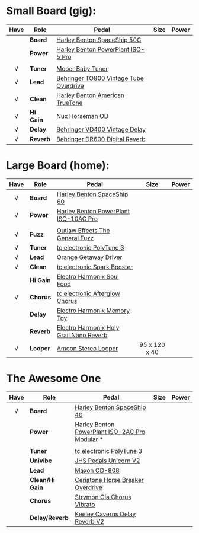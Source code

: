 # Small Board (gig):

| Have | Role | Pedal | Size | Power |
|:-:|---|---|:-:|--:|
|| **Board** | [Harley Benton SpaceShip 50C](https://www.thomann.de/intl/harley_benton_spaceship_50c.htm) |  |  |
|| **Power** | [Harley Benton PowerPlant ISO-5 Pro](https://www.thomann.de/intl/harley_benton_powerplant_iso_5_pro.htm) |  |  |
|||||
| √ | **Tuner** | [Mooer Baby Tuner](https://www.thomann.de/intl/mooer_baby_tuner.htm) |  |  |
| √ | **Lead** | [Behringer TO800 Vintage Tube Overdrive](https://www.thomann.de/intl/behringer_to800_vintage_tube_overdrive.htm) |  |  |
| √ | **Clean** | [Harley Benton American TrueTone](https://www.thomann.de/intl/harley_benton_american_truetone.htm) |  |  |
| √ | **Hi Gain** | [Nux Horseman OD](https://www.thomann.de/intl/nux_horseman_od.htm) |  |  |
| √ | **Delay** | [Behringer VD400 Vintage Delay](https://www.thomann.de/intl/behringer_vd400.htm) |  |  |
| √ | **Reverb** | [Behringer DR600 Digital Reverb](https://www.thomann.de/intl/behringer_dr600_digital_reverb.htm) |  |  |

# Large Board (home):

| Have | Role | Pedal | Size | Power |
|:-:|---|---|:-:|--:|
| √ | **Board** | [Harley Benton SpaceShip 60](https://www.thomann.de/intl/harley_benton_spaceship_60.htm) |  |  |
| √ | **Power** | [Harley Benton PowerPlant ISO-10AC Pro](https://www.thomann.de/intl/harley_benton_powerplant_iso_10ac_pro.htm) |  |  |
||||||
| √ | **Fuzz** | [Outlaw Effects The General Fuzz](https://www.thomann.de/intl/outlaw_effects_the_general_fuzz.htm) |  |  |
| √ | **Tuner** | [tc electronic PolyTune 3](https://www.thomann.de/intl/tc_electronic_polytune_3_tuner_buffer.htm) |  |  |
| √ | **Lead** | [Orange Getaway Driver](https://www.thomann.de/intl/orange_getaway_driver.htm) |  |  |
| √ | **Clean** | [tc electronic Spark Booster](https://www.thomann.de/intl/tc_electronic_spark_booster.htm) |  |  |
|| **Hi Gain** | [Electro Harmonix Soul Food](https://www.thomann.de/intl/electro_harmonix_soul_food.htm) |  |  |
| √ | **Chorus** | [tc electronic Afterglow Chorus](https://www.thomann.de/dk/tc_electronic_afterglow_chorus.htm) |  |  |
|| **Delay** | [Electro Harmonix Memory Toy](https://www.thomann.de/intl/electro_harmonix_memory_toy.htm) |  |  |
|| **Reverb** | [Electro Harmonix Holy Grail Nano Reverb](https://www.thomann.de/intl/electro_harmonix_nano_holy_grail.htm) |  |  |
| √ | **Looper** | [Amoon Stereo Looper](https://www.tomtop.com/p-i2888.html?currency=DKK&Warehouse=CN&aid=gttpmaxhxydm) | 95 x 120 x 40 |  |

# The Awesome One

| Have | Role | Pedal | Size | Power |
|:-:|---|---|:-:|--:|
| √ | **Board** | [Harley Benton SpaceShip 40](https://www.thomann.de/intl/harley_benton_spaceship_40.htm) |  |  |
|| **Power** | [Harley Benton PowerPlant ISO-2AC Pro Modular](https://www.thomann.de/intl/harley_benton_powerplant_iso_2ac_pro_modular.htm) \* |  |  |
|||||
|| **Tuner** | [tc electronic PolyTune 3](https://www.thomann.de/intl/tc_electronic_polytune_3_tuner_buffer.htm) |  |  |
|| **Univibe** | [JHS Pedals Unicorn V2](https://www.thomann.de/dk/jhs_pedals_unicorn_v2.htm) |  |  |
|| **Lead** | [Maxon OD-808](https://www.thomann.de/intl/maxon_od808.htm) |  |  |
|| **Clean/Hi Gain** | [Ceriatone Horse Breaker Overdrive](https://www.andertons.co.uk/guitar-dept/guitar-pedals/overdrive-pedals/ceriatone-horse-breaker-overdrive-pedal-black) |  |  |
|| **Chorus** | [Strymon Ola Chorus Vibrato](https://www.thomann.de/intl/strymon_ola.htm) |  |  |
|| **Delay/Reverb** | [Keeley Caverns Delay Reverb V2](https://www.thomann.de/intl/keeley_caverns_delay_reverb_v2.htm) |  |  |
